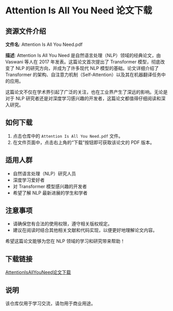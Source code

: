 # Attention Is All You Need 论文下载

## 资源文件介绍

**文件名**: Attention Is All You Need.pdf

**描述**: 
Attention Is All You Need 是自然语言处理（NLP）领域的经典论文，由 Vaswani 等人在 2017 年发表。这篇论文首次提出了 Transformer 模型，彻底改变了 NLP 的研究方向，并成为了许多现代 NLP 模型的基础。论文详细介绍了 Transformer 的架构、自注意力机制（Self-Attention）以及其在机器翻译任务中的应用。

这篇论文不仅在学术界引起了广泛的关注，也在工业界产生了深远的影响。无论是对于 NLP 研究者还是对深度学习感兴趣的开发者，这篇论文都值得仔细阅读和深入研究。

## 如何下载

1. 点击仓库中的 `Attention Is All You Need.pdf` 文件。
2. 在文件页面中，点击右上角的“下载”按钮即可获取该论文的 PDF 版本。

## 适用人群

- 自然语言处理（NLP）研究人员
- 深度学习爱好者
- 对 Transformer 模型感兴趣的开发者
- 希望了解 NLP 最新进展的学生和学者

## 注意事项

- 请确保您有合法的使用权限，遵守相关版权规定。
- 建议在阅读时结合其他相关文献和代码实现，以便更好地理解论文内容。

希望这篇论文能够为您在 NLP 领域的学习和研究带来帮助！

## 下载链接
[AttentionIsAllYouNeed论文下载](https://pan.quark.cn/s/ea2eeee6ade3)

## 说明

该仓库仅用于学习交流，请勿用于商业用途。
